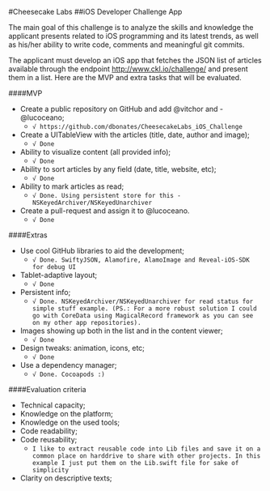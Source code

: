 #Cheesecake Labs
##iOS Developer Challenge App
 
The main goal of this challenge is to analyze the skills and knowledge the applicant presents
related to iOS programming and its latest trends, as well as his/her ability to write code, comments and meaningful git commits.
 
The applicant must develop an iOS app that fetches the JSON list of articles available through the endpoint http://www.ckl.io/challenge/ and present them in a list. Here are the MVP and extra tasks that will be evaluated.
 
####MVP
- Create a public repository on GitHub and add @vitchor and - @lucoceano;
	- `√ https://github.com/dbonates/CheesecakeLabs_iOS_Challenge`
- Create a UITableView with the articles (title, date, author and image);
	- `√ Done`
- Ability to visualize content (all provided info);
	- `√ Done`
- Ability to sort articles by any field (date, title, website, etc);
	- `√ Done`
- Ability to mark articles as read;
	- `√ Done. Using persistent store for this - NSKeyedArchiver/NSKeyedUnarchiver`
- Create a pull-request and assign it to @lucoceano.
 	- `√ Done`
 	
####Extras
- Use cool GitHub libraries to aid the development;
	- `√ Done. SwiftyJSON, Alamofire, AlamoImage and Reveal-iOS-SDK for debug UI`
- Tablet-adaptive layout;
	- `√ Done`
- Persistent info;
	- `√ Done. NSKeyedArchiver/NSKeyedUnarchiver for read status for simple stuff example. (PS.: For a more robust solution I could go with CoreData using MagicalRecord framework as you can see on my other app repositories).`
- Images showing up both in the list and in the content viewer;
	- `√ Done`
- Design tweaks: animation, icons, etc;
	- `√ Done`
- Use a dependency manager;
	- `√ Done. Cocoapods :)`
 
####Evaluation criteria
- Technical capacity;
- Knowledge on the platform;
- Knowledge on the used tools;
- Code readability;
- Code reusability;
	- `I like to extract reusable code into Lib files and save it on a common place on harddrive to share with other projects. In this example I just put them on the Lib.swift file for sake of simplicity`
- Clarity on descriptive texts;
 